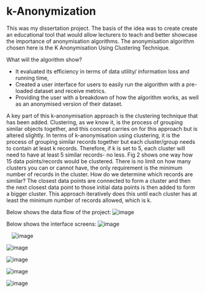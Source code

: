 # k-Anonymization

This was my dissertation project. The basis of the idea was to create create an educational tool that would allow lecturers to teach and better showcase the importance of anonymisation algorithms. The anonymisation algorithm chosen here is the K Anonymisation Using Clustering Technique. 

What will the algorithm show? 
 - It evaluated its efficiency in terms of data utility/ information loss and running time,
 - Created a user interface for users to easily run the algorithm with a pre-loaded dataset and receive metrics.
 - Providing the user with a breakdown of how the algorithm works, as well as an anonymised version of their dataset. 
 
 A key part of this k-anonymisation approach is the clustering technique that has been added. Clustering, as we know it, is the process of grouping similar objects together, and this concept carries on for this approach but is altered slightly. In terms of k-anonymisation using clustering, it is the process of grouping similar records together but each cluster/group needs to contain at least k records. Therefore, if k is set to 5, each cluster will need to have at least 5 similar records- no less. Fig 2 shows one way how 15 data points/records would be clustered. There is no limit on how many clusters you can or cannot have, the only requirement is the minimum number of records in the cluster. 
How do we determine which records are similar? The closest data points are connected to form a cluster and then the next closest data point to those initial data points is then added to form a bigger cluster. This approach iteratively does this until each cluster has at least the minimum number of records allowed, which is k. 

Below shows the data flow of the project: 
![image](https://user-images.githubusercontent.com/43965970/214062571-e6aee3b4-9382-4f97-8b76-b3742e333108.png)

 Below shows the interface screens: 
 ![image](https://user-images.githubusercontent.com/43965970/214062885-5ac83263-ec06-4431-8956-1e795fe85188.png)

 ![image](https://user-images.githubusercontent.com/43965970/214062921-ee6845dd-e48f-450c-a6ac-dfa6a2cbeb93.png)

![image](https://user-images.githubusercontent.com/43965970/214062955-cab04aa3-77ec-4c16-805b-b26524994d8f.png)

![image](https://user-images.githubusercontent.com/43965970/214062986-b800ac6f-7944-4879-a881-cf537d23b7aa.png)

![image](https://user-images.githubusercontent.com/43965970/214063017-2af1711b-3225-4c7f-8af7-8f8d5f30792d.png)

![image](https://user-images.githubusercontent.com/43965970/214063044-06bdf163-8ffd-4123-b6a7-2ff7273cf404.png)
